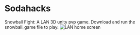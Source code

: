 # Sodahacks
Snowball Fight: A LAN 3D unity pvp game.
Download and run the snowball_game file to play.
![LAN home screen](https://github.com/woojinko/Sodahacks-Snowball-Fight/issues/1#issue-380002197)
